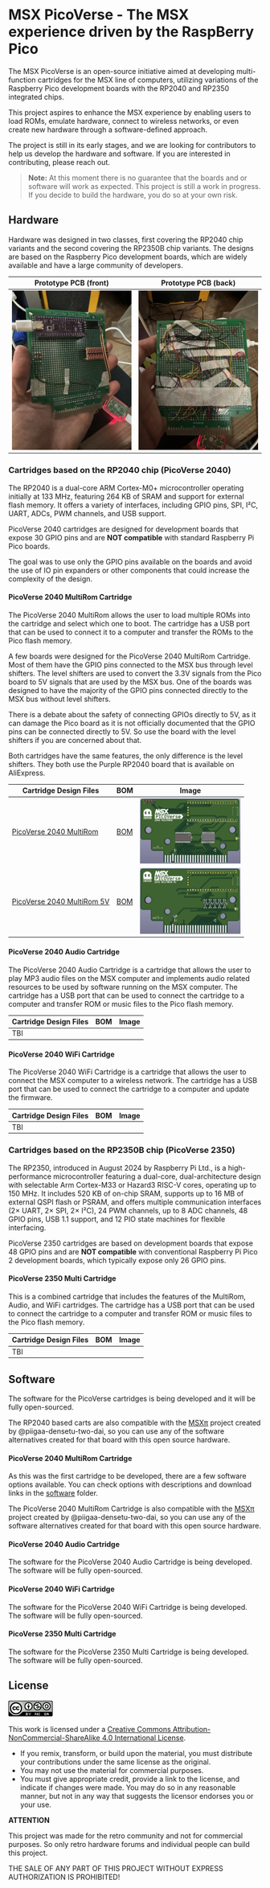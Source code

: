 # MSX PicoVerse - The MSX experience driven by the RaspBerry Pico

The MSX PicoVerse is an open-source initiative aimed at developing multi-function cartridges for the MSX line of computers, utilizing variations of the Raspberry Pico development boards with the RP2040 and RP2350 integrated chips. 

This project aspires to enhance the MSX experience by enabling users to load ROMs, emulate hardware, connect to wireless networks, or even create new hardware through a software-defined approach.

The project is still in its early stages, and we are looking for contributors to help us develop the hardware and software. If you are interested in contributing, please reach out.

> **Note:** At this moment there is no guarantee that the boards and or software will work as expected. This project is still a work in progress. If you decide to build the hardware, you do so at your own risk.

## Hardware

Hardware was designed in two classes, first covering the RP2040 chip variants and the second covering the RP2350B chip variants. The designs are based on the Raspberry Pico development boards, which are widely available and have a large community of developers.

| Prototype PCB (front) | Prototype PCB (back) |
|---------|---------|
| ![Image 1](images/20241230_001854885_iOS.jpg) | ![Image 2](images/20241230_001901504_iOS.jpg) | 

### Cartridges based on the RP2040 chip (PicoVerse 2040)

The RP2040 is a dual-core ARM Cortex-M0+ microcontroller operating initially at 133 MHz, featuring 264 KB of SRAM and support for external flash memory. It offers a variety of interfaces, including GPIO pins, SPI, I²C, UART, ADCs, PWM channels, and USB support.

PicoVerse 2040 cartridges are designed for development boards that expose 30 GPIO pins and are **NOT compatible** with standard Raspberry Pi Pico boards. 

The goal was to use only the GPIO pins available on the boards and avoid the use of IO pin expanders or other components that could increase the complexity of the design. 

#### PicoVerse 2040 MultiRom Cartridge

The PicoVerse 2040 MultiRom allows the user to load multiple ROMs into the cartridge and select which one to boot. The cartridge  has a USB port that can be used to connect it to a computer and transfer the ROMs to the Pico flash memory.

A few boards were designed for the PicoVerse 2040 MultiRom Cartridge. Most of them have the GPIO pins connected to the MSX bus through level shifters. The level shifters are used to convert the 3.3V signals from the Pico board to 5V signals that are used by the MSX bus. One of the boards was designed to have the majority of the GPIO pins connected directly to the MSX bus without level shifters.

There is a debate about the safety of connecting GPIOs directly to 5V, as it can damage the Pico board as it is not officially documented that the GPIO pins can be connected directly to 5V. So use the board with the level shifters if you are concerned about that. 

Both cartridges have the same features, the only difference is the level shifters. They both use the Purple RP2040 board that is available on AliExpress.

|Cartridge Design Files|BOM|Image|
|-----------------------|------------------|------------------|
|[PicoVerse 2040 MultiRom](multirom/hardware/ALIEXPRESS-RP2040-PURPLE/1.0)|[BOM](https://htmlpreview.github.io/?https://github.com/cristianoag/msx-picoverse/2040/multirom/hardware/ALIEXPRESS-RP2040-PURPLE/1.0/bom/ibom.html)|<img src="images/2025-01-20_21-15.png" width="200"/>|
|[PicoVerse 2040 MultiRom 5V](multirom/hardware/ALIEXPRESS-RP2040-PURPLE-5V/1.2)|[BOM](https://htmlpreview.github.io/?https://github.com/cristianoag/msx-picoverse/2040/multirom/hardware/ALIEXPRESS-RP2040-PURPLE-5V/1.2/bom/ibom.html)|<img src="images/2025-01-20_21-22.png" width="200"/>|


#### PicoVerse 2040 Audio Cartridge

The PicoVerse 2040 Audio Cartridge is a cartridge that allows the user to play MP3 audio files on the MSX computer and implements audio related resources to be used by software running on the MSX computer. The cartridge has a USB port that can be used to connect the cartridge to a computer and transfer ROM or music files to the Pico flash memory. 

|Cartridge Design Files|BOM|Image|
|-----------------------|------------------|------------------|
|TBI|||

#### PicoVerse 2040 WiFi Cartridge

The PicoVerse 2040 WiFi Cartridge is a cartridge that allows the user to connect the MSX computer to a wireless network. The cartridge has a USB port that can be used to connect the cartridge to a computer and update the firmware.

|Cartridge Design Files|BOM|Image|
|-----------------------|------------------|------------------|
|TBI|||

### Cartridges based on the RP2350B chip (PicoVerse 2350)

The RP2350, introduced in August 2024 by Raspberry Pi Ltd., is a high-performance microcontroller featuring a dual-core, dual-architecture design with selectable Arm Cortex-M33 or Hazard3 RISC-V cores, operating up to 150 MHz. It includes 520 KB of on-chip SRAM, supports up to 16 MB of external QSPI flash or PSRAM, and offers multiple communication interfaces (2× UART, 2× SPI, 2× I²C), 24 PWM channels, up to 8 ADC channels, 48 GPIO pins, USB 1.1 support, and 12 PIO state machines for flexible interfacing.

PicoVerse 2350 cartridges are based on development boards that expose 48 GPIO pins and are **NOT compatible** with conventional Raspberry Pi Pico 2 development boards, which typically expose only 26 GPIO pins. 

#### PicoVerse 2350 Multi Cartridge

This is a combined cartridge that includes the features of the MultiRom, Audio, and WiFi cartridges. The cartridge has a USB port that can be used to connect the cartridge to a computer and transfer ROM or music files to the Pico flash memory.

|Cartridge Design Files|BOM|Image|
|-----------------------|------------------|------------------|
|TBI|||

## Software

The software for the PicoVerse cartridges is being developed and it will be fully open-sourced. 

The RP2040 based carts are also compatible with the [MSX&#960;](https://github.com/piigaa-densetu-two-dai/MSXpi) project created by @piigaa-densetu-two-dai, so you can use any of the software alternatives created for that board with this open source hardware.

#### PicoVerse 2040 MultiRom Cartridge

As this was the first cartridge to be developed, there are a few software options available. You can check options with descriptions and download links in the [software](2040/multirom/software) folder.

The PicoVerse 2040 MultiRom Cartridge is also compatible with the [MSX&#960;](https://github.com/piigaa-densetu-two-dai/MSXpi) project created by @piigaa-densetu-two-dai, so you can use any of the software alternatives created for that board with this open source hardware.

#### PicoVerse 2040 Audio Cartridge

The software for the PicoVerse 2040 Audio Cartridge is being developed. The software will be fully open-sourced.

#### PicoVerse 2040 WiFi Cartridge

The software for the PicoVerse 2040 WiFi Cartridge is being developed. The software will be fully open-sourced.

#### PicoVerse 2350 Multi Cartridge

The software for the PicoVerse 2350 Multi Cartridge is being developed. The software will be fully open-sourced.

## License 

![Open Hardware](images/ccans.png)

This work is licensed under a [Creative Commons Attribution-NonCommercial-ShareAlike 4.0 International License](http://creativecommons.org/licenses/by-nc-sa/4.0/).

* If you remix, transform, or build upon the material, you must distribute your contributions under the same license as the original.
* You may not use the material for commercial purposes.
* You must give appropriate credit, provide a link to the license, and indicate if changes were made. You may do so in any reasonable manner, but not in any way that suggests the licensor endorses you or your use.

**ATTENTION**

This project was made for the retro community and not for commercial purposes. So only retro hardware forums and individual people can build this project.

THE SALE OF ANY PART OF THIS PROJECT WITHOUT EXPRESS AUTHORIZATION IS PROHIBITED!

